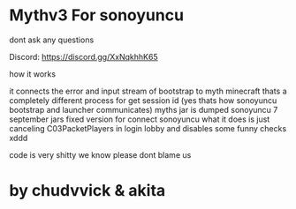 # Mythv3 For sonoyuncu
dont ask any questions

Discord: https://discord.gg/XxNqkhhK65

how it works

it connects the error and input stream of bootstrap to myth minecraft thats a completely different process for get session id (yes thats how sonoyuncu bootstrap and launcher communicates)
myths jar is dumped sonoyuncu 7 september jars fixed version for connect sonoyuncu what it does is just canceling C03PacketPlayers in login lobby and disables some funny checks xddd

code is very shitty we know please dont blame us
# by chudvvick & akita
